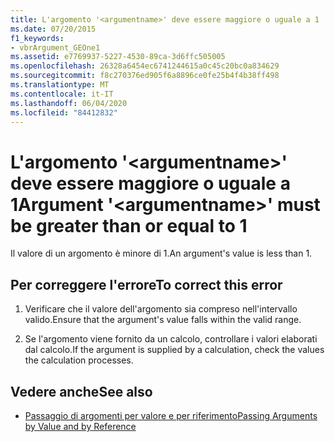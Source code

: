 ```yaml
---
title: L'argomento '<argumentname>' deve essere maggiore o uguale a 1
ms.date: 07/20/2015
f1_keywords:
- vbrArgument_GEOne1
ms.assetid: e7769937-5227-4530-89ca-3d6ffc505005
ms.openlocfilehash: 26328a6454ec6741244615a0c45c20bc0a834629
ms.sourcegitcommit: f8c270376ed905f6a8896ce0fe25b4f4b38ff498
ms.translationtype: MT
ms.contentlocale: it-IT
ms.lasthandoff: 06/04/2020
ms.locfileid: "84412832"
---
```

# <a name="argument-argumentname-must-be-greater-than-or-equal-to-1"></a><span data-ttu-id="78198-102">L'argomento '\<argumentname>' deve essere maggiore o uguale a 1</span><span class="sxs-lookup"><span data-stu-id="78198-102">Argument '\<argumentname>' must be greater than or equal to 1</span></span>
<span data-ttu-id="78198-103">Il valore di un argomento è minore di 1.</span><span class="sxs-lookup"><span data-stu-id="78198-103">An argument's value is less than 1.</span></span>  
  
## <a name="to-correct-this-error"></a><span data-ttu-id="78198-104">Per correggere l'errore</span><span class="sxs-lookup"><span data-stu-id="78198-104">To correct this error</span></span>  
  
1. <span data-ttu-id="78198-105">Verificare che il valore dell'argomento sia compreso nell'intervallo valido.</span><span class="sxs-lookup"><span data-stu-id="78198-105">Ensure that the argument's value falls within the valid range.</span></span>  
  
2. <span data-ttu-id="78198-106">Se l'argomento viene fornito da un calcolo, controllare i valori elaborati dal calcolo.</span><span class="sxs-lookup"><span data-stu-id="78198-106">If the argument is supplied by a calculation, check the values the calculation processes.</span></span>  
  
## <a name="see-also"></a><span data-ttu-id="78198-107">Vedere anche</span><span class="sxs-lookup"><span data-stu-id="78198-107">See also</span></span>

- [<span data-ttu-id="78198-108">Passaggio di argomenti per valore e per riferimento</span><span class="sxs-lookup"><span data-stu-id="78198-108">Passing Arguments by Value and by Reference</span></span>](../programming-guide/language-features/procedures/passing-arguments-by-value-and-by-reference.md)
